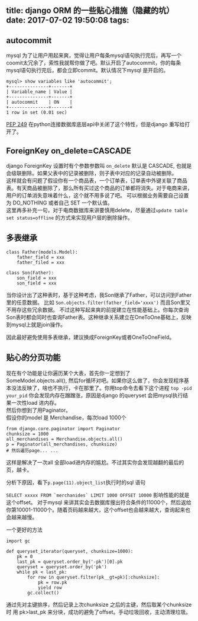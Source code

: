 title: django ORM 的一些贴心措施（隐藏的坑）
date: 2017-07-02 19:50:08
tags:
---


## autocommit
mysql 为了让用户用起来爽，觉得让用户每条mysql语句执行完后，再写一个coomit太冗余了，索性我就帮你做了吧。默认开启了autocommit，你的每条mysql语句执行完后，都会立即commit。默认情况下mysql 是开启的。

```
mysql> show variables like 'autocommit';
+---------------+-------+
| Variable_name | Value |
+---------------+-------+
| autocommit    | ON    |
+---------------+-------+
1 row in set (0.01 sec)
```

[PEP 249](https://www.python.org/dev/peps/pep-0249/) 在python连接数据库底层api中关闭了这个特性，但是django 重写给打开了。

## ForeignKey on_delete=CASCADE
django ForeignKey 设置时有个参数参数叫 ``on_delete`` 默认是 CASCADE, 也就是会级联删除。如果父表中的记录被删除，则子表中对应的记录自动被删除。  
这样就会有问题了假设你有一个商品表，一个订单表，订单表中外键关联了商品表。有天商品被删除了，那么所有买过这个商品的订单都将消失。对于电商来讲，用户的订单消失意味着什么，这个就不用多说了吧。
可以根据业务需要自己设置为 DO_NOTHING 或者自己 SET 一个默认值。  
这里再多补充一句，对于电商数据库来讲要慎用delete，尽量通过``update table set status=offline`` 的方式来实现用户层的删除操作。


## 多表继承

```
class Father(models.Model):
	father_field = xxx
	father_filed = xxx
	
class Son(Father):
	son_field = xxx
	son_field = xxx
```

当你设计出了这种表时，基于这种考虑，我Son继承了Father，可以访问到Father里的任意数据。
比如 ``Son.objects.filter(father_field='xxxx')`` 而且Son里又不用存这些冗余数据。
不过这种写起来爽的前提建立在性能基础上。你每次查询Son表时都会同时也查询Father表。这种继承关系建立在OneToOne基础上，反映到mysql上就是join操作。

因此最好避免使用多表继承，建议换成ForeignKey或者OneToOneField。


## 贴心的分页功能
现在有个功能是让你遍历某个大表，首先你一定想到了 SomeModel.objects.all(), 然后for循环对吧。如果你这么做了，你会发现程序基本没法反映了，啥也不执行，卡在那里了。你用top命令去看下这个进程 ``top -pid your_pid`` 你会发现内存在蹭蹭涨，原因是django 的queryset 会把mysql执行结果一次性load 进内存。  
然后你想到了用Paginator。  
假设你的model 是 Merchandise，每次load 1000个

```
from django.core.paginator import Paginator
chunksize = 1000
all_merchandises = Merchandise.objects.all()
p = Paginator(all_merchandises, chunksize)
# 然后遍历page... ...
```

这样是解决了一次all 全部load进内存的尴尬。不过其实你会发现越翻的最后的页，越卡。

分析下原因，看下``p.page(11).object_list``执行时的sql 语句

``SELECT xxxxx FROM `merchanides` LIMIT 1000 OFFSET 10000`` 影响性能的就是这个offset。
对于mysql 来讲其实会去数据库搜出符合条件的11000个，然后返给你第10001-11000个。随着页码越来越大，这个offset也会越来越大，查询起来也会越来越慢。

一个更好的方法

```
import gc

def queryset_iterator(queryset, chunksize=1000):
    pk = 0
    last_pk = queryset.order_by('-pk')[0].pk
    queryset = queryset.order_by('pk')
    while pk < last_pk:
        for row in queryset.filter(pk__gt=pk)[:chunksize]:
            pk = row.pk
            yield row
        gc.collect()
```

通过先对主键排序，然后记录上次chunksize 之后的主键，然后取某个chunksize 时 用 pk>last_pk 来分块，成功的避免了offset。手动垃圾回收，主动清理垃圾。

